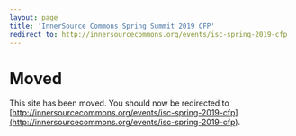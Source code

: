 ```yaml
---
layout: page
title: 'InnerSource Commons Spring Summit 2019 CFP'
redirect_to: http://innersourcecommons.org/events/isc-spring-2019-cfp
---
```


# Moved

This site has been moved. You should now be redirected to [http://innersourcecommons.org/events/isc-spring-2019-cfp](http://innersourcecommons.org/events/isc-spring-2019-cfp).